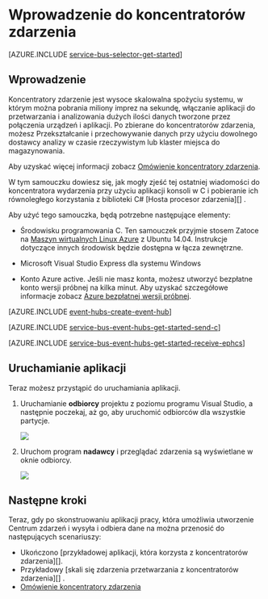 <properties
    pageTitle="Wprowadzenie do koncentratorów zdarzenia w C i C# | Microsoft Azure"
    description="Skorzystać z tego samouczka, aby rozpocząć używanie koncentratory zdarzenia Azure; Wysyłanie zdarzeń w C i odbieranie hem w C# za pomocą EventProcessorHost."
    services="event-hubs"
    documentationCenter=""
    authors="jtaubensee"
    manager="timlt"
    editor=""/>

<tags
    ms.service="event-hubs"
    ms.workload="na"
    ms.tgt_pltfrm="c"
    ms.devlang="csharp"
    ms.topic="article"
    ms.date="08/16/2016"
    ms.author="jotaub;sethm"/>

# <a name="get-started-with-event-hubs"></a>Wprowadzenie do koncentratorów zdarzenia

[AZURE.INCLUDE [service-bus-selector-get-started](../../includes/service-bus-selector-get-started.md)]

## <a name="introduction"></a>Wprowadzenie

Koncentratory zdarzenie jest wysoce skalowalna spożyciu systemu, w którym można pobrania miliony imprez na sekundę, włączanie aplikacji do przetwarzania i analizowania dużych ilości danych tworzone przez połączenia urządzeń i aplikacji. Po zbierane do koncentratorów zdarzenia, możesz Przekształcanie i przechowywanie danych przy użyciu dowolnego dostawcy analizy w czasie rzeczywistym lub klaster miejsca do magazynowania.

Aby uzyskać więcej informacji zobacz [Omówienie koncentratory zdarzenia][].

W tym samouczku dowiesz się, jak mogły zjeść tej ostatniej wiadomości do koncentratora wydarzenia przy użyciu aplikacji konsoli w C i pobieranie ich równoległego korzystania z biblioteki C# [Hosta procesor zdarzenia][] .

Aby użyć tego samouczka, będą potrzebne następujące elementy:

+ Środowisku programowania C. Ten samouczek przyjmie stosem Zatoce na [Maszyn wirtualnych Linux Azure](../virtual-machines/virtual-machines-linux-quick-create-cli.md) z Ubuntu 14.04. Instrukcje dotyczące innych środowisk będzie dostępna w łącza zewnętrzne.

+ Microsoft Visual Studio Express dla systemu Windows

+ Konto Azure active. Jeśli nie masz konta, możesz utworzyć bezpłatne konto wersji próbnej na kilka minut. Aby uzyskać szczegółowe informacje zobacz [Azure bezpłatnej wersji próbnej](https://azure.microsoft.com/pricing/free-trial/).

[AZURE.INCLUDE [event-hubs-create-event-hub](../../includes/event-hubs-create-event-hub.md)]

[AZURE.INCLUDE [service-bus-event-hubs-get-started-send-c](../../includes/service-bus-event-hubs-get-started-send-c.md)]

[AZURE.INCLUDE [service-bus-event-hubs-get-started-receive-ephcs](../../includes/service-bus-event-hubs-get-started-receive-ephcs.md)]

## <a name="run-the-applications"></a>Uruchamianie aplikacji

Teraz możesz przystąpić do uruchamiania aplikacji.

1.  Uruchamianie **odbiorcy** projektu z poziomu programu Visual Studio, a następnie poczekaj, aż go, aby uruchomić odbiorców dla wszystkie partycje.

    ![][21]

2.  Uruchom program **nadawcy** i przeglądać zdarzenia są wyświetlane w oknie odbiorcy.

    ![][24]

## <a name="next-steps"></a>Następne kroki

Teraz, gdy po skonstruowaniu aplikacji pracy, która umożliwia utworzenie Centrum zdarzeń i wysyła i odbiera dane na można przenosić do następujących scenariuszy:

- Ukończono [przykładowej aplikacji, która korzysta z koncentratorów zdarzenia][].
- Przykładowy [skali się zdarzenia przetwarzania z koncentratorów zdarzenia][] .
- [Omówienie koncentratory zdarzenia][]

<!-- Images. -->
[21]: ./media/event-hubs-c-ephcs-getstarted/run-csharp-ephcs1.png
[24]: ./media/event-hubs-c-ephcs-getstarted/receive-eph-c.png

<!-- Links -->
[Azure classic portal]: https://manage.windowsazure.com/
[Host procesor zdarzenia]: https://www.nuget.org/packages/Microsoft.Azure.ServiceBus.EventProcessorHost
[Omówienie koncentratory zdarzenia]: event-hubs-overview.md
[Przykładowa aplikacja korzystającego z koncentratorów zdarzenia]: https://code.msdn.microsoft.com/Service-Bus-Event-Hub-286fd097
[Możliwość skalowania zdarzenia przetwarzania z koncentratorów zdarzenia]: https://code.msdn.microsoft.com/Service-Bus-Event-Hub-45f43fc3
